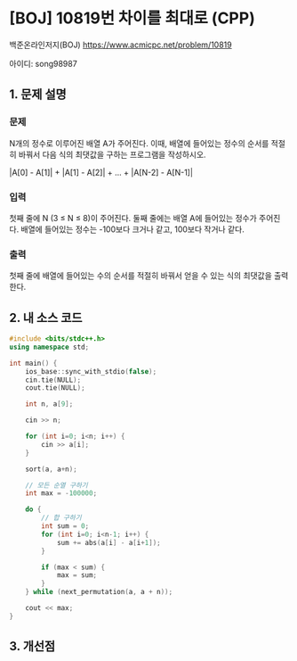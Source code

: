 # [BOJ] 10819번 차이를 최대로 (CPP)


백준온라인저지(BOJ) https://www.acmicpc.net/problem/10819


아이디: song98987


## 1. 문제 설명

### 문제
N개의 정수로 이루어진 배열 A가 주어진다. 이때, 배열에 들어있는 정수의 순서를 적절히 바꿔서 다음 식의 최댓값을 구하는 프로그램을 작성하시오.

|A[0] - A[1]| + |A[1] - A[2]| + ... + |A[N-2] - A[N-1]|

### 입력
첫째 줄에 N (3 ≤ N ≤ 8)이 주어진다. 둘째 줄에는 배열 A에 들어있는 정수가 주어진다. 배열에 들어있는 정수는 -100보다 크거나 같고, 100보다 작거나 같다.

### 출력
첫째 줄에 배열에 들어있는 수의 순서를 적절히 바꿔서 얻을 수 있는 식의 최댓값을 출력한다.

## 2. 내 소스 코드

```c++
#include <bits/stdc++.h>
using namespace std;

int main() {
    ios_base::sync_with_stdio(false);
    cin.tie(NULL);
    cout.tie(NULL);

    int n, a[9];

    cin >> n;

    for (int i=0; i<n; i++) {
        cin >> a[i];
    }

    sort(a, a+n);

    // 모든 순열 구하기
    int max = -100000;

    do {
        // 합 구하기
        int sum = 0;
        for (int i=0; i<n-1; i++) {
            sum += abs(a[i] - a[i+1]);
        }

        if (max < sum) {
            max = sum;
        }
    } while (next_permutation(a, a + n));

    cout << max;
}
```

## 3. 개선점

